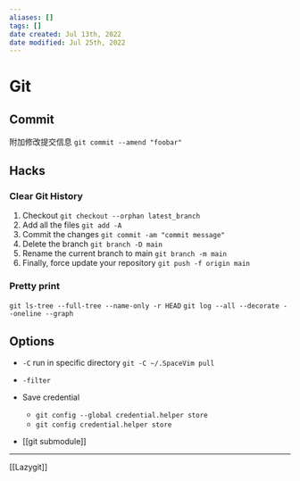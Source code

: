 ```yaml
---
aliases: []
tags: []
date created: Jul 13th, 2022
date modified: Jul 25th, 2022
---
```

# Git
## Commit
附加修改提交信息
`git commit --amend "foobar"`

## Hacks
### Clear Git History
1. Checkout
    `git checkout --orphan latest_branch`
2. Add all the files
    `git add -A`
3. Commit the changes
    `git commit -am "commit message"`
4. Delete the branch
    `git branch -D main`
5. Rename the current branch to main
    `git branch -m main`
6. Finally, force update your repository
    `git push -f origin main`
	
### Pretty print
`git ls-tree --full-tree --name-only -r HEAD`
`git log --all --decorate --oneline --graph`

## Options
- `-C` run in specific directory `git -C ~/.SpaceVim pull`
- `-filter` 
- Save credential
	- `git config --global credential.helper store`
	- `git config credential.helper store`


- [[git submodule]]


___


[[Lazygit]]